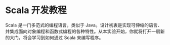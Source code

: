 # Scala 开发教程

Scala 是一门多范式的编程语言，类似于 Java。设计初衷是实现可伸缩的语言、并集成面向对象编程和函数式编程的各种特性。从本实验开始，你就将打开一扇新的大门，将会学习到如何通过 Scala 来编写程序。